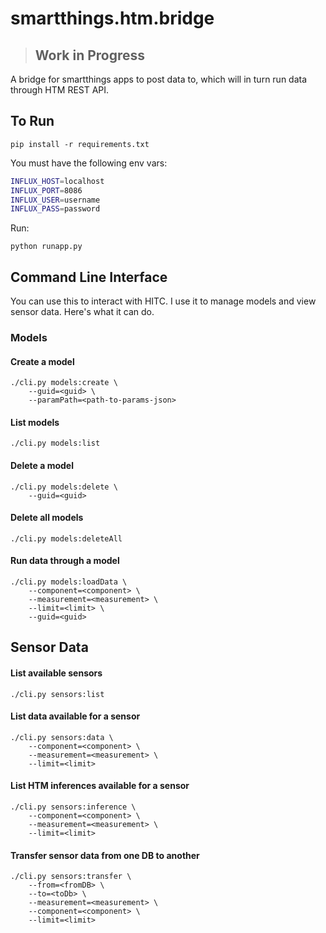 # smartthings.htm.bridge

> ## Work in Progress

A bridge for smartthings apps to post data to, which will in turn run data through HTM REST API.

## To Run

    pip install -r requirements.txt

You must have the following env vars:

```bash
INFLUX_HOST=localhost
INFLUX_PORT=8086
INFLUX_USER=username
INFLUX_PASS=password
```

Run:

    python runapp.py
    

## Command Line Interface

You can use this to interact with HITC. I use it to manage models and view sensor data. Here's what it can do.

### Models

#### Create a model

    ./cli.py models:create \
        --guid=<guid> \
        --paramPath=<path-to-params-json>

#### List models

    ./cli.py models:list

#### Delete a model

    ./cli.py models:delete \
        --guid=<guid>

#### Delete all models

    ./cli.py models:deleteAll

#### Run data through a model

    ./cli.py models:loadData \
        --component=<component> \
        --measurement=<measurement> \
        --limit=<limit> \
        --guid=<guid>

## Sensor Data

#### List available sensors

    ./cli.py sensors:list


#### List data available for a sensor

    ./cli.py sensors:data \
        --component=<component> \
        --measurement=<measurement> \
        --limit=<limit>

#### List HTM inferences available for a sensor

    ./cli.py sensors:inference \
        --component=<component> \
        --measurement=<measurement> \
        --limit=<limit>

#### Transfer sensor data from one DB to another

    ./cli.py sensors:transfer \
        --from=<fromDB> \
        --to=<toDb> \
        --measurement=<measurement> \
        --component=<component> \
        --limit=<limit>
